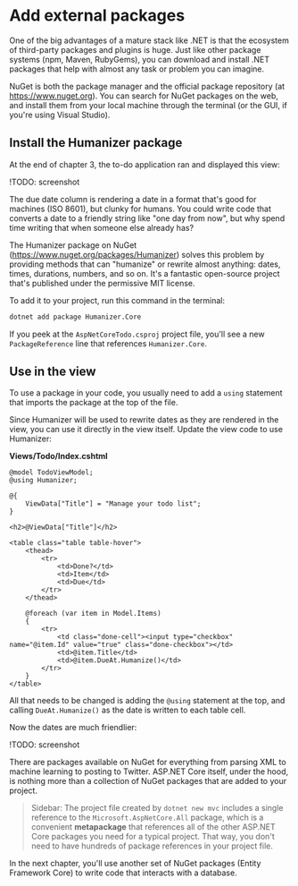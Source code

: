 # Add external packages
One of the big advantages of a mature stack like .NET is that the ecosystem of third-party packages and plugins is huge. Just like other package systems (npm, Maven, RubyGems), you can download and install .NET packages that help with almost any task or problem you can imagine.

NuGet is both the package manager and the official package repository (at https://www.nuget.org). You can search for NuGet packages on the web, and install them from your local machine through the terminal (or the GUI, if you're using Visual Studio).

## Install the Humanizer package
At the end of chapter 3, the to-do application ran and displayed this view:

!TODO: screenshot

The due date column is rendering a date in a format that's good for machines (ISO 8601), but clunky for humans. You could write code that converts a date to a friendly string like "one day from now", but why spend time writing that when someone else already has?

The Humanizer package on NuGet (https://www.nuget.org/packages/Humanizer) solves this problem by providing methods that can "humanize" or rewrite almost anything: dates, times, durations, numbers, and so on. It's a fantastic open-source project that's published under the permissive MIT license.

To add it to your project, run this command in the terminal:

```bash
dotnet add package Humanizer.Core
```

If you peek at the `AspNetCoreTodo.csproj` project file, you'll see a new `PackageReference` line that references `Humanizer.Core`.
## Use in the view
To use a package in your code, you usually need to add a `using` statement that imports the package at the top of the file.

Since Humanizer will be used to rewrite dates as they are rendered in the view, you can use it directly in the view itself. Update the view code to use Humanizer:

**Views/Todo/Index.cshtml**

```razor
@model TodoViewModel;
@using Humanizer;

@{
    ViewData["Title"] = "Manage your todo list";
}

<h2>@ViewData["Title"]</h2>

<table class="table table-hover">
    <thead>
        <tr>
            <td>Done?</td>
            <td>Item</td>
            <td>Due</td>
        </tr>
    </thead>
    
    @foreach (var item in Model.Items)
    {
        <tr>
            <td class="done-cell"><input type="checkbox" name="@item.Id" value="true" class="done-checkbox"></td>
            <td>@item.Title</td>
            <td>@item.DueAt.Humanize()</td>
        </tr>
    }
</table>
```

All that needs to be changed is adding the `@using` statement at the top, and calling `DueAt.Humanize()` as the date is written to each table cell.

Now the dates are much friendlier:

!TODO: screenshot

There are packages available on NuGet for everything from parsing XML to machine learning to posting to Twitter. ASP.NET Core itself, under the hood, is nothing more than a collection of NuGet packages that are added to your project.

> Sidebar: The project file created by `dotnet new mvc` includes a single reference to the `Microsoft.AspNetCore.All` package, which is a convenient **metapackage** that references all of the other ASP.NET Core packages you need for a typical project. That way, you don't need to have hundreds of package references in your project file.

In the next chapter, you'll use another set of NuGet packages (Entity Framework Core) to write code that interacts with a database.
